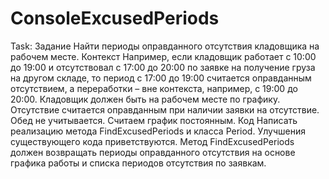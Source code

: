 # ConsoleExcusedPeriods
Task: Задание Найти периоды оправданного отсутствия кладовщика на рабочем месте. Контекст Например, если кладовщик работает с 10:00 до 19:00 и отсутствовал с 17:00 до 20:00 по заявке на получение груза на другом складе, то период с 17:00 до 19:00 считается оправданным отсутствием, а переработки – вне контекста, например, с 19:00 до 20:00. Кладовщик должен быть на рабочем месте по графику. Отсутствие считается оправданным при наличии заявки на отсутствие. Обед не учитывается. Считаем график постоянным. Код Написать реализацию метода FindExcusedPeriods и класса Period. Улучшения существующего кода приветствуются. Метод FindExcusedPeriods должен возвращать периоды оправданного отсутствия на основе графика работы и списка периодов отсутствия по заявкам.
